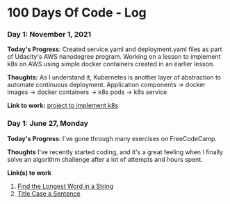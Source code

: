 # 100 Days Of Code - Log

### Day 1: November 1, 2021

**Today's Progress**: Created service.yaml and deployment.yaml files as part of Udacity's AWS nanodegree program. Working on a lesson to implement k8s on AWS using simple docker containers created in an earlier lesson.

**Thoughts:** As I understand it, Kubernetes is another layer of abstraction to automate continuous deployment. Application components -> docker images -> docker containers -> k8s pods -> k8s service

**Link to work:** [project to implement k8s](https://github.com/JWhitsitt/simple_node)

### Day 1: June 27, Monday

**Today's Progress**: I've gone through many exercises on FreeCodeCamp.

**Thoughts** I've recently started coding, and it's a great feeling when I finally solve an algorithm challenge after a lot of attempts and hours spent.

**Link(s) to work**
1. [Find the Longest Word in a String](https://www.freecodecamp.com/challenges/find-the-longest-word-in-a-string)
2. [Title Case a Sentence](https://www.freecodecamp.com/challenges/title-case-a-sentence)

